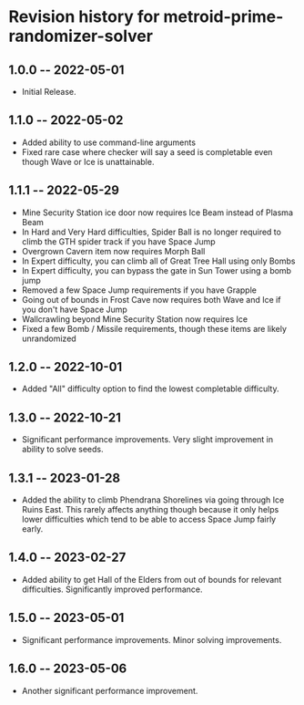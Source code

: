 # Revision history for metroid-prime-randomizer-solver

## 1.0.0 -- 2022-05-01

* Initial Release. 

## 1.1.0 -- 2022-05-02

* Added ability to use command-line arguments
* Fixed rare case where checker will say a seed is completable even though Wave or Ice is unattainable.

## 1.1.1 -- 2022-05-29

* Mine Security Station ice door now requires Ice Beam instead of Plasma Beam
* In Hard and Very Hard difficulties, Spider Ball is no longer required to climb the GTH spider track if you have Space Jump
* Overgrown Cavern item now requires Morph Ball
* In Expert difficulty, you can climb all of Great Tree Hall using only Bombs
* In Expert difficulty, you can bypass the gate in Sun Tower using a bomb jump
* Removed a few Space Jump requirements if you have Grapple
* Going out of bounds in Frost Cave now requires both Wave and Ice if you don't have Space Jump
* Wallcrawling beyond Mine Security Station now requires Ice
* Fixed a few Bomb / Missile requirements, though these items are likely unrandomized

## 1.2.0 -- 2022-10-01

* Added "All" difficulty option to find the lowest completable difficulty.

## 1.3.0 -- 2022-10-21

* Significant performance improvements. Very slight improvement in ability to solve seeds.

## 1.3.1 -- 2023-01-28

* Added the ability to climb Phendrana Shorelines via going through Ice Ruins East. This rarely affects anything though because it only helps lower difficulties which tend to be able to access Space Jump fairly early.

## 1.4.0 -- 2023-02-27

* Added ability to get Hall of the Elders from out of bounds for relevant difficulties. Significantly improved performance.

## 1.5.0 -- 2023-05-01

* Significant performance improvements. Minor solving improvements.

## 1.6.0 -- 2023-05-06

* Another significant performance improvement.
